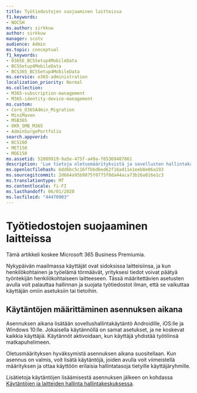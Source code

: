 ```yaml
---
title: Työtiedostojen suojaaminen laitteissa
f1.keywords:
- NOCSH
ms.author: sirkkuw
author: sirkkuw
manager: scotv
audience: Admin
ms.topic: conceptual
f1_keywords:
- O365E_BCSSetup4MobileData
- BCSSetup4MobileData
- BCS365_BCSSetup4MobileData
ms.service: o365-administration
localization_priority: Normal
ms.collection:
- M365-subscription-management
- M365-identity-device-management
ms.custom:
- Core_O365Admin_Migration
- MiniMaven
- MSB365
- OKR_SMB_M365
- AdminSurgePortfolio
search.appverid:
- BCS160
- MET150
- MOE150
ms.assetid: 52089919-9a5e-475f-a49a-f65369487861
description: 'Lue tietoja oletusmäärityksistä ja sovellusten hallintakäytäntöjen lisäämisestä yrityksen tietojen suojaamiseksi käyttäjien henkilökohtaisissa mobiililaitteissa. '
ms.openlocfilehash: 6dd6bc5c16ffbbd6ed62f16ad11e1eeb8e06a193
ms.sourcegitcommit: 2d664a95b9875f0775f0da44aca73b16a816e1c3
ms.translationtype: MT
ms.contentlocale: fi-FI
ms.lasthandoff: 06/01/2020
ms.locfileid: "44470903"
---
```

# <a name="protect-work-files-on-devices"></a>Työtiedostojen suojaaminen laitteissa

Tämä artikkeli koskee Microsoft 365 Business Premiumia.

Nykypäivän maailmassa käyttäjät ovat sidoksissa laitteisiinsa, ja kun henkilökohtainen ja työelämä törmäävät, yrityksesi tiedot voivat päätyä työntekijän henkilökohtaiseen laitteeseen. Tässä määritettävien asetusten avulla voit palauttaa hallinnan ja suojata työtiedostot ilman, että se vaikuttaa käyttäjän omiin asetuksiin tai tietoihin.
  
## <a name="configuring-policies-during-setup"></a>Käytäntöjen määrittäminen asennuksen aikana

Asennuksen aikana lisätään sovellushallintakäytäntö Androidille, iOS:lle ja Windows 10:lle. Jokaisella käytännöllä on samat asetukset, ja ne koskevat kaikkia käyttäjiä. Käytännöt aktivoidaan, kun käyttäjä yhdistää työtilinsä matkapuhelimeen.
  
Oletusmäärityksen hyväksymistä asennuksen aikana suositellaan. Kun asennus on valmis, voit lisätä käytäntöjä, joiden avulla voit viimeistellä määrityksen ja ottaa käyttöön erilaisia hallintatasoja tietyille käyttäjäryhmille.
  
Lisätietoja käytäntöjen lisäämisestä asennuksen jälkeen on kohdassa [Käytäntöjen ja laitteiden hallinta hallintakeskuksessa](manage.md).
